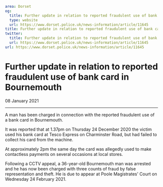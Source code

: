 ```yaml
area: Dorset
og:
  title: Further update in relation to reported fraudulent use of bank card in Bournemouth
  type: website
  url: https://www.dorset.police.uk/news-information/article/11645
title: Further update in relation to reported fraudulent use of bank card in Bournemouth |
twitter:
  title: Further update in relation to reported fraudulent use of bank card in Bournemouth
  url: https://www.dorset.police.uk/news-information/article/11645
url: https://www.dorset.police.uk/news-information/article/11645
```

# Further update in relation to reported fraudulent use of bank card in Bournemouth

08 January 2021

* * *

A man has been charged in connection with the reported fraudulent use of a bank card in Bournemouth.

It was reported that at 1.37pm on Thursday 24 December 2020 the victim used his bank card at Tesco Express on Charminster Road, but had failed to collect his card from the machine.

At approximately 2pm the same day the card was allegedly used to make contactless payments on several occasions at local stores.

Following a CCTV appeal, a 36-year-old Bournemouth man was arrested and he has now been charged with three counts of fraud by false representation and theft. He is due to appear at Poole Magistrates' Court on Wednesday 24 February 2021.
